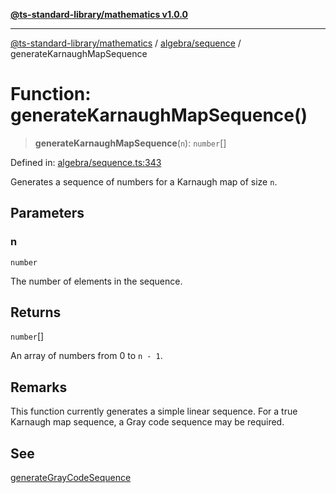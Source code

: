 [**@ts-standard-library/mathematics v1.0.0**](../../../README.md)

***

[@ts-standard-library/mathematics](../../../README.md) / [algebra/sequence](../README.md) / generateKarnaughMapSequence

# Function: generateKarnaughMapSequence()

> **generateKarnaughMapSequence**(`n`): `number`[]

Defined in: [algebra/sequence.ts:343](https://github.com/gabaudette/ts-stdlib/blob/ea80ba1db09c741e99f8cb19e94e5a29b81b623b/packages/mathematics/src/algebra/sequence.ts#L343)

Generates a sequence of numbers for a Karnaugh map of size `n`.

## Parameters

### n

`number`

The number of elements in the sequence.

## Returns

`number`[]

An array of numbers from 0 to `n - 1`.

## Remarks

This function currently generates a simple linear sequence. For a true Karnaugh map sequence,
a Gray code sequence may be required.

## See

[generateGrayCodeSequence](generateGrayCodeSequence.md)
